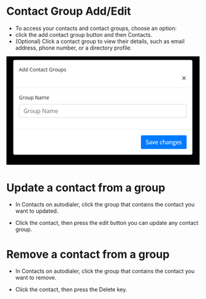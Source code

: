 # Contact Group Add/Edit

- To access your contacts and contact groups, choose an option:
-  click the add contact group button and then Contacts.
- (Optional) Click a contact group to view their details, such as email address, phone number, or a directory profile.


![image](img/18.png)


# Update a contact from a group

- In Contacts on autodialer, click the group that contains the contact you want to updated.

- Click the contact, then press the edit button you can update any contact group.


# Remove a contact from a group

- In Contacts on autodialer, click the group that contains the contact you want to remove.

- Click the contact, then press the Delete key.

